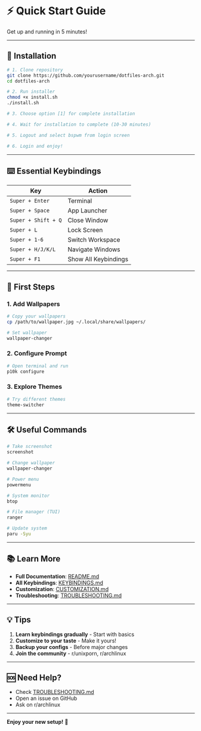 # ⚡ Quick Start Guide

Get up and running in 5 minutes!

---

## 🚀 Installation

```bash
# 1. Clone repository
git clone https://github.com/yourusername/dotfiles-arch.git
cd dotfiles-arch

# 2. Run installer
chmod +x install.sh
./install.sh

# 3. Choose option [1] for complete installation

# 4. Wait for installation to complete (10-30 minutes)

# 5. Logout and select bspwm from login screen

# 6. Login and enjoy!
```

---

## ⌨️ Essential Keybindings

| Key | Action |
|-----|--------|
| `Super + Enter` | Terminal |
| `Super + Space` | App Launcher |
| `Super + Shift + Q` | Close Window |
| `Super + L` | Lock Screen |
| `Super + 1-6` | Switch Workspace |
| `Super + H/J/K/L` | Navigate Windows |
| `Super + F1` | Show All Keybindings |

---

## 🎨 First Steps

### 1. Add Wallpapers
```bash
# Copy your wallpapers
cp /path/to/wallpaper.jpg ~/.local/share/wallpapers/

# Set wallpaper
wallpaper-changer
```

### 2. Configure Prompt
```bash
# Open terminal and run
p10k configure
```

### 3. Explore Themes
```bash
# Try different themes
theme-switcher
```

---

## 🛠️ Useful Commands

```bash
# Take screenshot
screenshot

# Change wallpaper
wallpaper-changer

# Power menu
powermenu

# System monitor
btop

# File manager (TUI)
ranger

# Update system
paru -Syu
```

---

## 📚 Learn More

- **Full Documentation**: [README.md](../README.md)
- **All Keybindings**: [KEYBINDINGS.md](KEYBINDINGS.md)
- **Customization**: [CUSTOMIZATION.md](CUSTOMIZATION.md)
- **Troubleshooting**: [TROUBLESHOOTING.md](TROUBLESHOOTING.md)

---

## 💡 Tips

1. **Learn keybindings gradually** - Start with basics
2. **Customize to your taste** - Make it yours!
3. **Backup your configs** - Before major changes
4. **Join the community** - r/unixporn, r/archlinux

---

## 🆘 Need Help?

- Check [TROUBLESHOOTING.md](TROUBLESHOOTING.md)
- Open an issue on GitHub
- Ask on r/archlinux

---

**Enjoy your new setup!** 🎉
